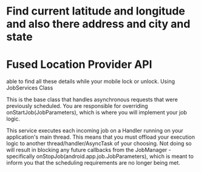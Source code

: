 # Find current latitude and longitude and also there address and city and state 
# Fused Location Provider API
able to find all these details while your mobile lock or unlock.
Using JobServices Class

This is the base class that handles asynchronous requests that were previously scheduled. You are responsible for overriding onStartJob(JobParameters), which is where you will implement your job logic.

This service executes each incoming job on a Handler running on your application's main thread. This means that you must offload your execution logic to another thread/handler/AsyncTask of your choosing. Not doing so will result in blocking any future callbacks from the JobManager - specifically onStopJob(android.app.job.JobParameters), which is meant to inform you that the scheduling requirements are no longer being met.
